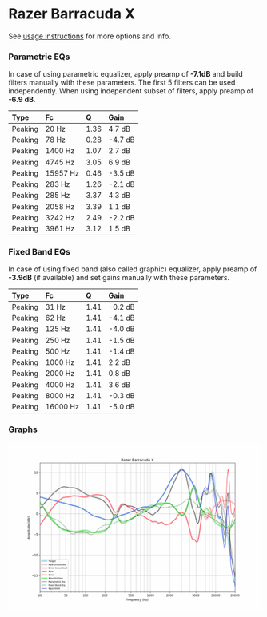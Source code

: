 # Razer Barracuda X
See [usage instructions](https://github.com/jaakkopasanen/AutoEq#usage) for more options and info.

### Parametric EQs
In case of using parametric equalizer, apply preamp of **-7.1dB** and build filters manually
with these parameters. The first 5 filters can be used independently.
When using independent subset of filters, apply preamp of **-6.9 dB**.

| Type    | Fc       |    Q | Gain    |
|:--------|:---------|:-----|:--------|
| Peaking | 20 Hz    | 1.36 | 4.7 dB  |
| Peaking | 78 Hz    | 0.28 | -4.7 dB |
| Peaking | 1400 Hz  | 1.07 | 2.7 dB  |
| Peaking | 4745 Hz  | 3.05 | 6.9 dB  |
| Peaking | 15957 Hz | 0.46 | -3.5 dB |
| Peaking | 283 Hz   | 1.26 | -2.1 dB |
| Peaking | 285 Hz   | 3.37 | 4.3 dB  |
| Peaking | 2058 Hz  | 3.39 | 1.1 dB  |
| Peaking | 3242 Hz  | 2.49 | -2.2 dB |
| Peaking | 3961 Hz  | 3.12 | 1.5 dB  |

### Fixed Band EQs
In case of using fixed band (also called graphic) equalizer, apply preamp of **-3.9dB**
(if available) and set gains manually with these parameters.

| Type    | Fc       |    Q | Gain    |
|:--------|:---------|:-----|:--------|
| Peaking | 31 Hz    | 1.41 | -0.2 dB |
| Peaking | 62 Hz    | 1.41 | -4.1 dB |
| Peaking | 125 Hz   | 1.41 | -4.0 dB |
| Peaking | 250 Hz   | 1.41 | -1.5 dB |
| Peaking | 500 Hz   | 1.41 | -1.4 dB |
| Peaking | 1000 Hz  | 1.41 | 2.2 dB  |
| Peaking | 2000 Hz  | 1.41 | 0.8 dB  |
| Peaking | 4000 Hz  | 1.41 | 3.6 dB  |
| Peaking | 8000 Hz  | 1.41 | -0.3 dB |
| Peaking | 16000 Hz | 1.41 | -5.0 dB |

### Graphs
![](./Razer%20Barracuda%20X.png)